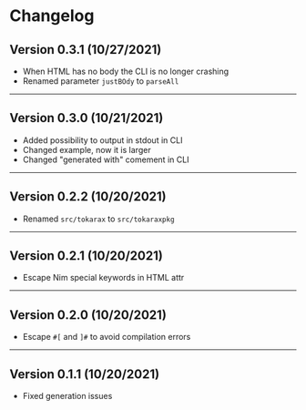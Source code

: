 # Changelog

## Version 0.3.1 (10/27/2021)

- When HTML has no body the CLI is no longer crashing
- Renamed parameter `justBOdy` to `parseAll`

---

## Version 0.3.0 (10/21/2021)

- Added possibility to output in stdout in CLI
- Changed example, now it is larger
- Changed "generated with" comement in CLI

---

## Version 0.2.2 (10/20/2021)

- Renamed `src/tokarax` to `src/tokaraxpkg`

---

## Version 0.2.1 (10/20/2021)

- Escape Nim special keywords in HTML attr

---

## Version 0.2.0 (10/20/2021)

- Escape `#[` and `]#` to avoid compilation errors

---

## Version 0.1.1 (10/20/2021)

- Fixed generation issues
